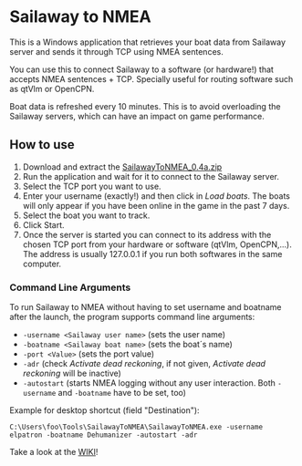# Sailaway to NMEA

This is a Windows application that retrieves your boat data from Sailaway server and sends it through TCP using NMEA sentences.

You can use this to connect Sailaway to a software (or hardware!) that accepts NMEA sentences + TCP. Specially useful for routing software such as qtVlm or OpenCPN.

Boat data is refreshed every 10 minutes. This is to avoid overloading the Sailaway servers, which can have an impact on game performance.

## How to use

1. Download and extract the [SailawayToNMEA_0.4a.zip](https://github.com/expilu/sailaway-api-to-nmea/releases/download/v0.4a/SailawayToNMEA_0.4a.zip)
1. Run the application and wait for it to connect to the Sailaway server.
2. Select the TCP port you want to use.
3. Enter your username (exactly!) and then click in _Load boats_. The boats will only appear if you have been online in the game in the past 7 days.
4. Select the boat you want to track.
4. Click Start.
5. Once the server is started you can connect to its address with the chosen TCP port from your hardware or software (qtVlm, OpenCPN,...). The address is usually 127.0.0.1 if you run both softwares in the same computer.

### Command Line Arguments

To run Sailaway to NMEA without having to set username and boatname after the launch, the program supports command line arguments:

- `-username <Sailaway user name>` (sets the user name)
- `-boatname <Sailaway boat name>` (sets the boat´s name)
- `-port <Value>` (sets the port value)
- `-adr` (check *Activate dead reckoning*, if not given, *Activate dead reckoning* will be inactive)
- `-autostart` (starts NMEA logging without any user interaction. Both `-username` and `-boatname` have to be set, too)

Example for desktop shortcut (field "Destination"):

`C:\Users\foo\Tools\SailawayToNMEA\SailawayToNMEA.exe -username elpatron -boatname Dehumanizer -autostart -adr`

Take a look at the [WIKI](https://github.com/expilu/sailaway-api-to-nmea/wiki)!
